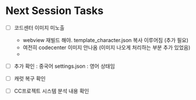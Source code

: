 # Next Session Tasks

- [ ] 코드센터 이미지 미노출
   - webview 재빌드 해야. template_character.json 복사 이루어짐 (추가 필요)
   - 여전히 codecenter 이미지 안나옴 (이미지 나오게 처리하는 부분 추가 있었음)
   - 

- [ ] 추가 확인 : 중국어 settings.json : 영어 상태임
- [ ] 캐럿 복구 확인
- [ ] CC프로젝트 시스템 분석 내용 확인
